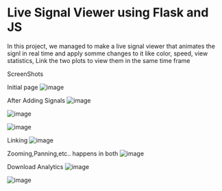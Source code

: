 # Live Signal Viewer using Flask and JS
 In this project, we managed to make a live signal viewer that animates the signl in real time and apply somme changes to it like color, speed, view statistics, Link the two plots to view them in the same time frame 


ScreenShots

Initial page
![image](https://user-images.githubusercontent.com/101064451/227806900-9714cad1-7745-4d9e-a428-2e2905e6bcc0.png)


After Adding Signals
![image](https://user-images.githubusercontent.com/101064451/227806950-a5bbff33-e499-4b3e-b2e3-5320b1e73bde.png)


![image](https://user-images.githubusercontent.com/101064451/227806969-ea201b47-f868-475a-8f36-fbadf7db40dd.png)



![image](https://user-images.githubusercontent.com/101064451/227806858-b5e62667-1f6c-449e-880b-3fb81f69f050.png)

Linking
![image](https://user-images.githubusercontent.com/101064451/227806997-eec81062-da6a-42fd-8bd6-92a4f20fe64f.png)

Zooming,Panning,etc.. happens in both
![image](https://user-images.githubusercontent.com/101064451/227807013-73da50ee-442f-45d0-91e8-e135f94d2bbd.png)

Download Analytics
![image](https://user-images.githubusercontent.com/101064451/227807044-c194b8f5-0a00-4bc4-9e0c-d800d432ffd1.png)

![image](https://user-images.githubusercontent.com/101064451/227807047-fb2286af-9d7f-4f79-b65f-410bed47e095.png)


